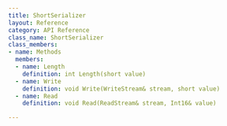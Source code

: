 ```yaml
---
title: ShortSerializer
layout: Reference
category: API Reference
class_name: ShortSerializer
class_members:
- name: Methods
  members:
  - name: Length
    definition: int Length(short value)
  - name: Write
    definition: void Write(WriteStream& stream, short value)
  - name: Read
    definition: void Read(ReadStream& stream, Int16& value)

---
```

